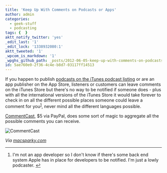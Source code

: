 ```yaml
---
title: 'Keep Up With Comments on Podcasts or Apps'
author: admin
categories:
  - geek-stuff
  - podcasting
tags: {  }
aktt_notify_twitter: 'yes'
_edit_last: '1'
_edit_lock: '1338932080:1'
aktt_tweeted: '1'
_wpcom_is_markdown: '1'
_wpghs_github_path: _posts/2012-06-05-keep-up-with-comments-on-podcasts-or-apps.md
id: 5ae760e0-2f36-4c4e-b8d7-03117ff14513
---
```

<p>If you happen to publish <a href="http://ssktn.com">podcasts on the iTunes podcast listing</a> or are an app publisher on the App Store, listeners or customers can leave comments on the iTunes Store but there's no way to be notified if someone does - plus with all the international versions of the iTunes Store it would take forever to check in on all the different possible places someone could leave a comment for you<sup id="fnref-20470:1"><a href="#fn-20470:1" rel="footnote">1</a></sup>, never mind all the different languages possible.</p>
<p><a href="http://marti.ca/">CommentCast</a>, $5 via PayPal, does some sort of magic to aggregate all the possible comments you can receive.</p>
<p><img src="https://chrisenns.com/wp-content/uploads/2012/06/MainWindow-600x389.png" alt="CommentCast" title="CommentCast" class="aligncenter size-large wp-image-20471" /></p>
<p><em>Via <a href="http://www.macsparky.com/blog/2012/6/3/commentcast.html">macsparky.com</a></em></p>
<div class="footnotes">
<hr />
<ol>
<li id="fn-20470:1">
I'm not an app developer so I don't know if there's some back end system Apple has in place for developers to be notified. I'm just a lowly podcaster.&#160;<a href="#fnref-20470:1" rev="footnote">&#8617;</a>
</li>
</ol>
</div>
